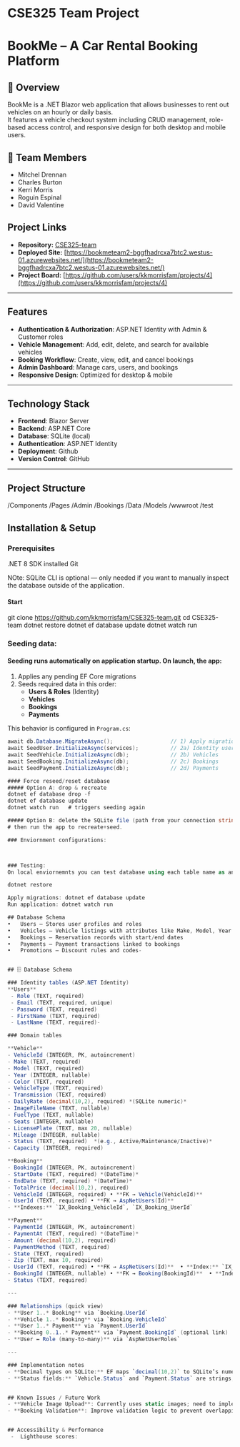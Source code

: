 # CSE325 Team Project 

# BookMe – A Car Rental Booking Platform

## 📌 Overview
BookMe is a .NET Blazor web application that allows businesses to rent out vehicles on an hourly or daily basis.  
It features a vehicle checkout system including CRUD management, role-based access control, and responsive design for both desktop and mobile users.


## 👥 Team Members
- Mitchel Drennan
- Charles Burton
- Kerri Morris
- Roguin Espinal
- David Valentine

## Project Links
- **Repository:** [CSE325-team](https://github.com/kkmorrisfam/CSE325-team)
- **Deployed Site:** [https://bookmeteam2-bggfhadrcxa7btc2.westus-01.azurewebsites.net/](https://bookmeteam2-bggfhadrcxa7btc2.westus-01.azurewebsites.net/)
- **Project Board:** [https://github.com/users/kkmorrisfam/projects/4](https://github.com/users/kkmorrisfam/projects/4)

---

## Features
- **Authentication & Authorization**: ASP.NET Identity with Admin & Customer roles
- **Vehicle Management**: Add, edit, delete, and search for available vehicles
- **Booking Workflow**: Create, view, edit, and cancel bookings
- **Admin Dashboard**: Manage cars, users, and bookings
- **Responsive Design**: Optimized for desktop & mobile

---

## Technology Stack
- **Frontend**: Blazor Server
- **Backend**: ASP.NET Core
- **Database**: SQLite (local)
- **Authentication**: ASP.NET Identity
- **Deployment**: Github
- **Version Control**: GitHub

---

## Project Structure
/Components
/Pages
/Admin
/Bookings
/Data
/Models
/wwwroot
/test

## Installation & Setup
### Prerequisites
.NET 8 SDK installed
Git

NOte: SQLite CLI is optional — only needed if you want to manually inspect the database outside of the application.

#### Start
git clone https://github.com/kkmorrisfam/CSE325-team.git
cd CSE325-team
dotnet restore
dotnet ef database update
dotnet watch run

### Seeding data:

#### Seeding runs **automatically on application startup**. On launch, the app:

1) Applies any pending EF Core migrations  
2) Seeds required data in this order:
   - **Users & Roles** (Identity)  
   - **Vehicles**  
   - **Bookings**  
   - **Payments**

This behavior is configured in `Program.cs`:
```csharp
await db.Database.MigrateAsync();                  // 1) Apply migrations
await SeedUser.InitializeAsync(services);          // 2a) Identity users/roles
await SeedVehicle.InitializeAsync(db);             // 2b) Vehicles
await SeedBooking.InitializeAsync(db);             // 2c) Bookings
await SeedPayment.InitializeAsync(db);             // 2d) Payments

#### Force reseed/reset database
##### Option A: drop & recreate
dotnet ef database drop -f
dotnet ef database update
dotnet watch run   # triggers seeding again

##### Option B: delete the SQLite file (path from your connection string),
# then run the app to recreate+seed.

### Enviornment configurations:



### Testing:
On local enviornemnts you can test database using each table name as an endpoint and if desired a specific /:id

dotnet restore

Apply migrations: dotnet ef database update
Run application: dotnet watch run

## Database Schema
•	Users – Stores user profiles and roles
•	Vehicles – Vehicle listings with attributes like Make, Model, Year
•	Bookings – Reservation records with start/end dates
•	Payments – Payment transactions linked to bookings
•	Promotions – Discount rules and codes- 


## 🗄 Database Schema

### Identity tables (ASP.NET Identity)
**Users**
 - Role (TEXT, required) 
 - Email (TEXT, required, unique)
 - Password (TEXT, required)
 - FirstName (TEXT, required)
 - LastName (TEXT, required)-

### Domain tables

**Vehicle**
- VehicleId (INTEGER, PK, autoincrement)
- Make (TEXT, required)
- Model (TEXT, required)
- Year (INTEGER, nullable)
- Color (TEXT, required)
- VehicleType (TEXT, required)
- Transmission (TEXT, required)
- DailyRate (decimal(10,2), required) *(SQLite numeric)*
- ImageFileName (TEXT, nullable)
- FuelType (TEXT, nullable)
- Seats (INTEGER, nullable)
- LicensePlate (TEXT, max 20, nullable)
- Mileage (INTEGER, nullable)
- Status (TEXT, required)  *(e.g., Active/Maintenance/Inactive)*
- Capacity (INTEGER, required)

**Booking**
- BookingId (INTEGER, PK, autoincrement)
- StartDate (TEXT, required) *(DateTime)*
- EndDate (TEXT, required) *(DateTime)*
- TotalPrice (decimal(10,2), required)
- VehicleId (INTEGER, required) • **FK → Vehicle(VehicleId)**
- UserId (TEXT, required) • **FK → AspNetUsers(Id)**
- **Indexes:** `IX_Booking_VehicleId`, `IX_Booking_UserId`

**Payment**
- PaymentId (INTEGER, PK, autoincrement)
- PaymentAt (TEXT, required) *(DateTime)*
- Amount (decimal(10,2), required)
- PaymentMethod (TEXT, required)
- State (TEXT, required)
- Zip (TEXT, max 10, required)
- UserId (TEXT, required) • **FK → AspNetUsers(Id)**  • **Index:** `IX_Payment_UserId`
- BookingId (INTEGER, nullable) • **FK → Booking(BookingId)**  • **Index:** `IX_Payment_BookingId`
- Status (TEXT, required)

---

### Relationships (quick view)
- **User 1..* Booking** via `Booking.UserId`
- **Vehicle 1..* Booking** via `Booking.VehicleId`
- **User 1..* Payment** via `Payment.UserId`
- **Booking 0..1..* Payment** via `Payment.BookingId` (optional link)
- **User ↔ Role (many‑to‑many)** via `AspNetUserRoles`

---

### Implementation notes
- **Decimal types on SQLite:** EF maps `decimal(10,2)` to SQLite’s numeric affinity. Price/amount rounding handled in code.
- **Status fields:** `Vehicle.Status` and `Payment.Status` are strings; if you plan enums, add conversions or constraints in the model.


## Known Issues / Future Work
- **Vehicle Image Upload**: Currently uses static images; need to implement file upload feature.
- **Booking Validation**: Improve validation logic to prevent overlapping bookings.


## Accessibility & Performance
 -	Lighthouse scores:
